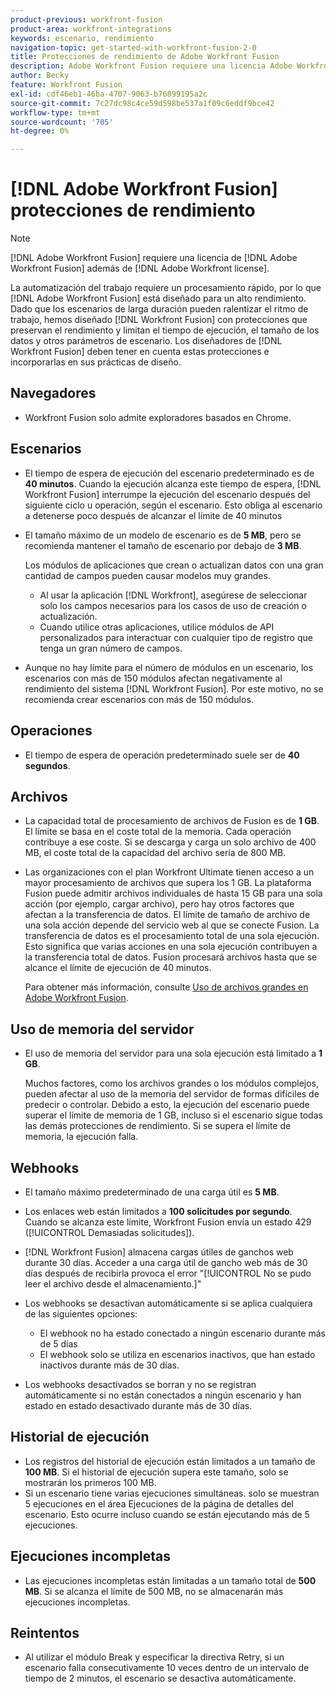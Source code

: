```yaml
---
product-previous: workfront-fusion
product-area: workfront-integrations
keywords: escenario, rendimiento
navigation-topic: get-started-with-workfront-fusion-2-0
title: Protecciones de rendimiento de Adobe Workfront Fusion
description: Adobe Workfront Fusion requiere una licencia Adobe Workfront Fusion además de una licencia Adobe Workfront.
author: Becky
feature: Workfront Fusion
exl-id: cdf46eb1-46ba-4707-9063-b76899195a2c
source-git-commit: 7c27dc98c4ce59d598be537a1f09c6eddf9bce42
workflow-type: tm+mt
source-wordcount: '705'
ht-degree: 0%

---
```


# [!DNL Adobe Workfront Fusion] protecciones de rendimiento

>[!NOTE]
>
>[!DNL Adobe Workfront Fusion] requiere una licencia de [!DNL Adobe Workfront Fusion] además de [!DNL Adobe Workfront license].

La automatización del trabajo requiere un procesamiento rápido, por lo que [!DNL Adobe Workfront Fusion] está diseñado para un alto rendimiento. Dado que los escenarios de larga duración pueden ralentizar el ritmo de trabajo, hemos diseñado [!DNL Workfront Fusion] con protecciones que preservan el rendimiento y limitan el tiempo de ejecución, el tamaño de los datos y otros parámetros de escenario. Los diseñadores de [!DNL Workfront Fusion] deben tener en cuenta estas protecciones e incorporarlas en sus prácticas de diseño.

## Navegadores

* Workfront Fusion solo admite exploradores basados en Chrome.

## Escenarios

* El tiempo de espera de ejecución del escenario predeterminado es de **40 minutos**. Cuando la ejecución alcanza este tiempo de espera, [!DNL Workfront Fusion] interrumpe la ejecución del escenario después del siguiente ciclo u operación, según el escenario. Esto obliga al escenario a detenerse poco después de alcanzar el límite de 40 minutos
* El tamaño máximo de un modelo de escenario es de **5 MB**, pero se recomienda mantener el tamaño de escenario por debajo de **3 MB**.

  Los módulos de aplicaciones que crean o actualizan datos con una gran cantidad de campos pueden causar modelos muy grandes.

   * Al usar la aplicación [!DNL Workfront], asegúrese de seleccionar solo los campos necesarios para los casos de uso de creación o actualización.
   * Cuando utilice otras aplicaciones, utilice módulos de API personalizados para interactuar con cualquier tipo de registro que tenga un gran número de campos.

* Aunque no hay límite para el número de módulos en un escenario, los escenarios con más de 150 módulos afectan negativamente al rendimiento del sistema [!DNL Workfront Fusion]. Por este motivo, no se recomienda crear escenarios con más de 150 módulos.

## Operaciones

* El tiempo de espera de operación predeterminado suele ser de **40 segundos**.

<!--
* The operation timeout for calls to Adobe Workfront is **120 seconds**.
-->

## Archivos

* La capacidad total de procesamiento de archivos de Fusion es de **1 GB**. El límite se basa en el coste total de la memoria. Cada operación contribuye a ese coste. Si se descarga y carga un solo archivo de 400 MB, el coste total de la capacidad del archivo sería de 800 MB.
* Las organizaciones con el plan Workfront Ultimate tienen acceso a un mayor procesamiento de archivos que supera los 1 GB. La plataforma Fusion puede admitir archivos individuales de hasta 15 GB para una sola acción (por ejemplo, cargar archivo), pero hay otros factores que afectan a la transferencia de datos. El límite de tamaño de archivo de una sola acción depende del servicio web al que se conecte Fusion. La transferencia de datos es el procesamiento total de una sola ejecución. Esto significa que varias acciones en una sola ejecución contribuyen a la transferencia total de datos. Fusion procesará archivos hasta que se alcance el límite de ejecución de 40 minutos.

  Para obtener más información, consulte [Uso de archivos grandes en Adobe Workfront Fusion](/help/quicksilver/workfront-fusion/get-started/fusion-large-files.md).


## Uso de memoria del servidor

* El uso de memoria del servidor para una sola ejecución está limitado a **1 GB**.

  Muchos factores, como los archivos grandes o los módulos complejos, pueden afectar al uso de la memoria del servidor de formas difíciles de predecir o controlar. Debido a esto, la ejecución del escenario puede superar el límite de memoria de 1 GB, incluso si el escenario sigue todas las demás protecciones de rendimiento. Si se supera el límite de memoria, la ejecución falla.

## Webhooks

* El tamaño máximo predeterminado de una carga útil es **5 MB**.
* Los enlaces web están limitados a **100 solicitudes por segundo**. Cuando se alcanza este límite, Workfront Fusion envía un estado 429 ([!UICONTROL Demasiadas solicitudes]).
* [!DNL Workfront Fusion] almacena cargas útiles de ganchos web durante 30 días. Acceder a una carga útil de gancho web más de 30 días después de recibirla provoca el error &quot;[!UICONTROL No se pudo leer el archivo desde el almacenamiento.]&quot;
* Los webhooks se desactivan automáticamente si se aplica cualquiera de las siguientes opciones:

   * El webhook no ha estado conectado a ningún escenario durante más de 5 días
   * El webhook solo se utiliza en escenarios inactivos, que han estado inactivos durante más de 30 días.

* Los webhooks desactivados se borran y no se registran automáticamente si no están conectados a ningún escenario y han estado en estado desactivado durante más de 30 días.

## Historial de ejecución

* Los registros del historial de ejecución están limitados a un tamaño de **100 MB**. Si el historial de ejecución supera este tamaño, solo se mostrarán los primeros 100 MB.
* Si un escenario tiene varias ejecuciones simultáneas. solo se muestran 5 ejecuciones en el área Ejecuciones de la página de detalles del escenario. Esto ocurre incluso cuando se están ejecutando más de 5 ejecuciones.

## Ejecuciones incompletas

* Las ejecuciones incompletas están limitadas a un tamaño total de **500 MB**. Si se alcanza el límite de 500 MB, no se almacenarán más ejecuciones incompletas.

## Reintentos

* Al utilizar el módulo Break y especificar la directiva Retry, si un escenario falla consecutivamente 10 veces dentro de un intervalo de tiempo de 2 minutos, el escenario se desactiva automáticamente.

